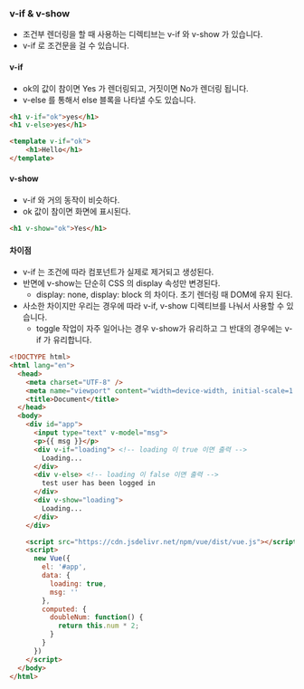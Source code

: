 ### v-if & v-show

- 조건부 렌더링을 할 때 사용하는 디렉티브는 v-if 와 v-show 가 있습니다.
- v-if 로 조건문을 걸 수 있습니다.

#### v-if
- ok의 값이 참이면 Yes 가 렌더링되고, 거짓이면 No가 렌더링 됩니다.
- v-else 를 통해서 else 블록을 나타낼 수도 있습니다.

```html
<h1 v-if="ok">yes</h1>
<h1 v-else>yes</h1>

<template v-if="ok">
    <h1>Hello</h1>
</template>
```

#### v-show
- v-if 와 거의 동작이 비슷하다.
- ok 값이 참이면 화면에 표시된다.

```html
<h1 v-show="ok">Yes</h1>
```


#### 차이점
- v-if 는 조건에 따라 컴포넌트가 실제로 제거되고 생성된다.
- 반면에 v-show는 단순히 CSS 의 display 속성만 변경된다.
  - display: none, display: block 의 차이다. 초기 렌더링 때 DOM에 유지 된다.
- 사소한 차이지만 우리는 경우에 따라 v-if, v-show 디렉티브를 나눠서 사용할 수 있습니다.
  - toggle 작업이 자주 일어나는 경우 v-show가 유리하고 그 반대의 경우에는 v-if 가 유리합니다.


```html
<!DOCTYPE html>
<html lang="en">
  <head>
    <meta charset="UTF-8" />
    <meta name="viewport" content="width=device-width, initial-scale=1.0" />
    <title>Document</title>
  </head>
  <body>
    <div id="app">
      <input type="text" v-model="msg">
      <p>{{ msg }}</p>
      <div v-if="loading"> <!-- loading 이 true 이면 출력 -->
        Loading...
      </div>
      <div v-else> <!-- loading 이 false 이면 출력 -->
        test user has been logged in
      </div>
      <div v-show="loading">
        Loading...
      </div>
    </div>

    <script src="https://cdn.jsdelivr.net/npm/vue/dist/vue.js"></script>
    <script>
      new Vue({
        el: '#app',
        data: {
          loading: true,
          msg: ''
        },
        computed: {
          doubleNum: function() {
            return this.num * 2;
          }
        }
      })
    </script>
  </body>
</html>

```